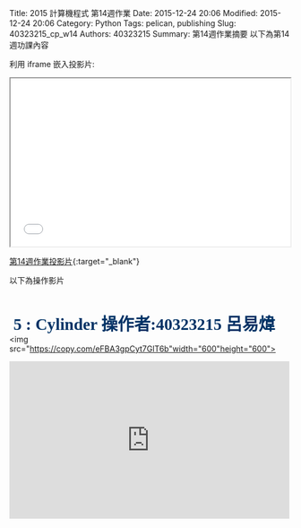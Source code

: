 Title: 2015 計算機程式 第14週作業
Date: 2015-12-24 20:06
Modified: 2015-12-24 20:06
Category: Python
Tags: pelican, publishing
Slug: 40323215_cp_w14
Authors: 40323215
Summary: 第14週作業摘要
以下為第14週功課內容

利用 iframe 嵌入投影片:

<iframe src="40323215_cp_w14.html" width="500" height="300"></iframe>

[第14週作業投影片](40323215_cp_w14.html){:target="_blank"}
<br/>
<p>以下為操作影片<p>
<br/>

<span style="font-size: 22pt; font-family: 'arial black', 'avant garde';">&nbsp;<strong><span style="color: #003366;">5 : Cylinder 操作者:40323215 呂易煒 </span></strong></span>
<br/>
<img
src="https://copy.com/eFBA3gpCyt7GlT6b"width="600"height="600">
<br/>
<iframe src="https://player.vimeo.com/video/151344608" width="500" height="281" frameborder="0" webkitallowfullscreen mozallowfullscreen allowfullscreen></iframe> <p><a>
